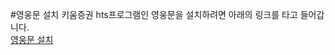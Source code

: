 #영웅문 설치
키움증권 hts프로그램인 영웅문을 설치하려면 아래의 링크를 타고 들어갑니다.  
[영웅문 설치](http://www.kiwoom.com/nkw.template.do?m=m1400000000&NVKWD=%ED%82%A4%EC%9B%80%EC%A6%9D%EA%B6%8C+%EC%98%81%EC%9B%85%EB%AC%B8&NVADKWD=%ED%82%A4%EC%9B%80%EC%A6%9D%EA%B6%8C%EC%98%81%EC%9B%85%EB%AC%B8&NVAR=PL&NVADID=126191665+0EK1000HxkjjF3ya00-y)

